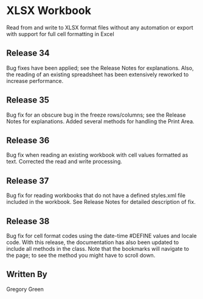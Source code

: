 # XLSX Workbook

Read from and write to XLSX format files without any automation or export with support for full cell formatting in Excel

## Release 34

Bug fixes have been applied; see the Release Notes for explanations.  Also, the reading of an existing spreadsheet has been extensively reworked to increase performance.

## Release 35

Bug fix for an obscure bug in the freeze rows/columns; see the Release Notes for explanations.  Added several methods for handling the Print Area.

## Release 36

Bug fix when reading an existing workbook with cell values formatted as text.  Corrected the read and write processing.

## Release 37

Bug fix for reading workbooks that do not have a defined styles.xml file included in the workbook.  See Release Notes for detailed description of fix.

## Release 38

Bug fix for cell format codes using the date-time #DEFINE values and locale code.  With this release, the documentation has also been updated to include all methods in the class.  Note that the bookmarks will navigate to the page; to see the method you might have to scroll down.

## Written By

Gregory Green
